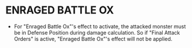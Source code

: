 # ENRAGED BATTLE OX

*   For "Enraged Battle Ox"'s effect to activate, the attacked monster must be in Defense Position during damage calculation. So if "Final Attack Orders" is active, "Enraged Battle Ox"'s effect will not be applied.

